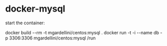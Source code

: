 docker-mysql
==============

start the container:

  docker build --rm -t mgardellini/centos:mysql .
  docker run -t -i --name db -p 3306:3306 mgardellini/centos:mysql /run
